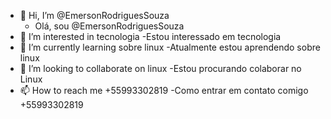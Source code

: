 - 👋 Hi, I’m @EmersonRodriguesSouza
  - Olá, sou @EmersonRodriguesSouza
- 👀 I’m interested in tecnologia
  -Estou interessado em tecnologia
- 🌱 I’m currently learning sobre linux
    -Atualmente estou aprendendo sobre linux 
- 💞️ I’m looking to collaborate on linux
    -Estou procurando colaborar no Linux
- 📫 How to reach me +55993302819
     -Como entrar em contato comigo +55993302819

<!---
EmersonRodriguesSouza/EmersonRodriguesSouza is a ✨ especial ✨  meu repositório 
--->
